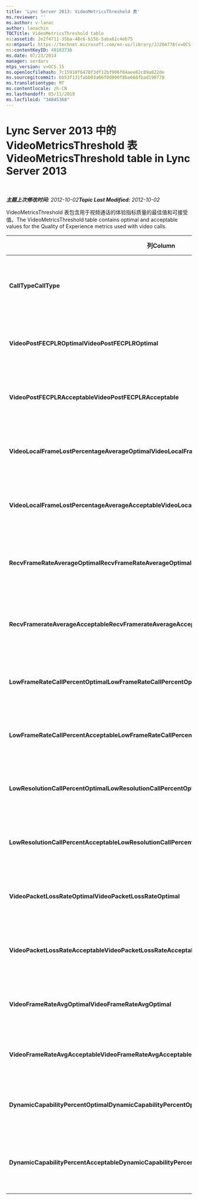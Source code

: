 ```yaml
---
title: 'Lync Server 2013: VideoMetricsThreshold 表'
ms.reviewer: ''
ms.author: v-lanac
author: lanachin
TOCTitle: VideoMetricsThreshold table
ms:assetid: 2e2f4711-35ba-48c6-b15b-5aba61c4eb75
ms:mtpsurl: https://technet.microsoft.com/en-us/library/JJ204778(v=OCS.15)
ms:contentKeyID: 48183736
ms.date: 07/23/2014
manager: serdars
mtps_version: v=OCS.15
ms.openlocfilehash: 7c15910f6478f3df12bf906f04aee82c89a822de
ms.sourcegitcommit: bb53f131fabb03a66f0d000f8ba668fbad190778
ms.translationtype: MT
ms.contentlocale: zh-CN
ms.lasthandoff: 05/11/2019
ms.locfileid: "34845368"
---
```

<div data-xmlns="http://www.w3.org/1999/xhtml">

<div class="topic" data-xmlns="http://www.w3.org/1999/xhtml" data-msxsl="urn:schemas-microsoft-com:xslt" data-cs="http://msdn.microsoft.com/en-us/">

<div data-asp="http://msdn2.microsoft.com/asp">

# <a name="videometricsthreshold-table-in-lync-server-2013"></a><span data-ttu-id="bad30-102">Lync Server 2013 中的 VideoMetricsThreshold 表</span><span class="sxs-lookup"><span data-stu-id="bad30-102">VideoMetricsThreshold table in Lync Server 2013</span></span>

</div>

<div id="mainSection">

<div id="mainBody">

<span> </span>

<span data-ttu-id="bad30-103">_**主题上次修改时间:** 2012-10-02_</span><span class="sxs-lookup"><span data-stu-id="bad30-103">_**Topic Last Modified:** 2012-10-02_</span></span>

<span data-ttu-id="bad30-104">VideoMetricsThreshold 表包含用于视频通话的体验指标质量的最佳值和可接受值。</span><span class="sxs-lookup"><span data-stu-id="bad30-104">The VideoMetricsThreshold table contains optimal and acceptable values for the Quality of Experience metrics used with video calls.</span></span>


<table>
<colgroup>
<col style="width: 25%" />
<col style="width: 25%" />
<col style="width: 25%" />
<col style="width: 25%" />
</colgroup>
<thead>
<tr class="header">
<th><span data-ttu-id="bad30-105"><strong>列</strong></span><span class="sxs-lookup"><span data-stu-id="bad30-105"><strong>Column</strong></span></span></th>
<th><span data-ttu-id="bad30-106"><strong>数据类型</strong></span><span class="sxs-lookup"><span data-stu-id="bad30-106"><strong>Data Type</strong></span></span></th>
<th><span data-ttu-id="bad30-107"><strong>键/索引</strong></span><span class="sxs-lookup"><span data-stu-id="bad30-107"><strong>Key/Index</strong></span></span></th>
<th><span data-ttu-id="bad30-108"><strong>详细信息</strong></span><span class="sxs-lookup"><span data-stu-id="bad30-108"><strong>Details</strong></span></span></th>
</tr>
</thead>
<tbody>
<tr class="odd">
<td><p><span data-ttu-id="bad30-109"><strong>CallType</strong></span><span class="sxs-lookup"><span data-stu-id="bad30-109"><strong>CallType</strong></span></span></p></td>
<td><p><span data-ttu-id="bad30-110">int</span><span class="sxs-lookup"><span data-stu-id="bad30-110">int</span></span></p></td>
<td><p><span data-ttu-id="bad30-111">Primary</span><span class="sxs-lookup"><span data-stu-id="bad30-111">Primary</span></span></p></td>
<td><p><span data-ttu-id="bad30-112">所发出通话的类型。</span><span class="sxs-lookup"><span data-stu-id="bad30-112">Type of call that was placed.</span></span></p></td>
</tr>
<tr class="even">
<td><p><span data-ttu-id="bad30-113"><strong>VideoPostFECPLROptimal</strong></span><span class="sxs-lookup"><span data-stu-id="bad30-113"><strong>VideoPostFECPLROptimal</strong></span></span></p></td>
<td><p><span data-ttu-id="bad30-114">十进制 (5, 2)</span><span class="sxs-lookup"><span data-stu-id="bad30-114">decimal(5,2)</span></span></p></td>
<td></td>
<td><p><span data-ttu-id="bad30-115">默认值为0.05。</span><span class="sxs-lookup"><span data-stu-id="bad30-115">The default value is 0.05.</span></span></p></td>
</tr>
<tr class="odd">
<td><p><span data-ttu-id="bad30-116"><strong>VideoPostFECPLRAcceptable</strong></span><span class="sxs-lookup"><span data-stu-id="bad30-116"><strong>VideoPostFECPLRAcceptable</strong></span></span></p></td>
<td><p><span data-ttu-id="bad30-117">十进制 (5, 2)</span><span class="sxs-lookup"><span data-stu-id="bad30-117">decimal(5,2)</span></span></p></td>
<td></td>
<td><p><span data-ttu-id="bad30-118">默认值为0.10。</span><span class="sxs-lookup"><span data-stu-id="bad30-118">The default value is 0.10.</span></span></p></td>
</tr>
<tr class="even">
<td><p><span data-ttu-id="bad30-119"><strong>VideoLocalFrameLostPercentageAverageOptimal</strong></span><span class="sxs-lookup"><span data-stu-id="bad30-119"><strong>VideoLocalFrameLostPercentageAverageOptimal</strong></span></span></p></td>
<td><p><span data-ttu-id="bad30-120">十进制 (5, 2)</span><span class="sxs-lookup"><span data-stu-id="bad30-120">decimal(5,2)</span></span></p></td>
<td></td>
<td><p><span data-ttu-id="bad30-121">默认值为5.0。</span><span class="sxs-lookup"><span data-stu-id="bad30-121">The default value is 5.0.</span></span></p></td>
</tr>
<tr class="odd">
<td><p><span data-ttu-id="bad30-122"><strong>VideoLocalFrameLostPercentageAverageAcceptable</strong></span><span class="sxs-lookup"><span data-stu-id="bad30-122"><strong>VideoLocalFrameLostPercentageAverageAcceptable</strong></span></span></p></td>
<td><p><span data-ttu-id="bad30-123">十进制 (5, 2)</span><span class="sxs-lookup"><span data-stu-id="bad30-123">decimal(5,2)</span></span></p></td>
<td></td>
<td><p><span data-ttu-id="bad30-124">默认值为10.0。</span><span class="sxs-lookup"><span data-stu-id="bad30-124">The default value is 10.0.</span></span></p></td>
</tr>
<tr class="even">
<td><p><span data-ttu-id="bad30-125"><strong>RecvFrameRateAverageOptimal</strong></span><span class="sxs-lookup"><span data-stu-id="bad30-125"><strong>RecvFrameRateAverageOptimal</strong></span></span></p></td>
<td><p><span data-ttu-id="bad30-126">十进制 (9, 4)</span><span class="sxs-lookup"><span data-stu-id="bad30-126">decimal(9,4)</span></span></p></td>
<td></td>
<td><p><span data-ttu-id="bad30-127">默认值为12.0000。</span><span class="sxs-lookup"><span data-stu-id="bad30-127">The default value is 12.0000.</span></span></p></td>
</tr>
<tr class="odd">
<td><p><span data-ttu-id="bad30-128"><strong>RecvFramerateAverageAcceptable</strong></span><span class="sxs-lookup"><span data-stu-id="bad30-128"><strong>RecvFramerateAverageAcceptable</strong></span></span></p></td>
<td><p><span data-ttu-id="bad30-129">十进制 (9, 4)</span><span class="sxs-lookup"><span data-stu-id="bad30-129">decimal(9,4)</span></span></p></td>
<td></td>
<td><p><span data-ttu-id="bad30-130">默认值为7.0000。</span><span class="sxs-lookup"><span data-stu-id="bad30-130">The default value is 7.0000.</span></span></p></td>
</tr>
<tr class="even">
<td><p><span data-ttu-id="bad30-131"><strong>LowFrameRateCallPercentOptimal</strong></span><span class="sxs-lookup"><span data-stu-id="bad30-131"><strong>LowFrameRateCallPercentOptimal</strong></span></span></p></td>
<td><p><span data-ttu-id="bad30-132">十进制 (5, 2)</span><span class="sxs-lookup"><span data-stu-id="bad30-132">decimal(5,2)</span></span></p></td>
<td></td>
<td><p><span data-ttu-id="bad30-133">默认值为5.0。</span><span class="sxs-lookup"><span data-stu-id="bad30-133">The default value is 5.0.</span></span></p></td>
</tr>
<tr class="odd">
<td><p><span data-ttu-id="bad30-134"><strong>LowFrameRateCallPercentAcceptable</strong></span><span class="sxs-lookup"><span data-stu-id="bad30-134"><strong>LowFrameRateCallPercentAcceptable</strong></span></span></p></td>
<td><p><span data-ttu-id="bad30-135">十进制 (5, 2)</span><span class="sxs-lookup"><span data-stu-id="bad30-135">decimal(5,2)</span></span></p></td>
<td></td>
<td><p><span data-ttu-id="bad30-136">默认值为 10.0/</span><span class="sxs-lookup"><span data-stu-id="bad30-136">The default value is 10.0/</span></span></p></td>
</tr>
<tr class="even">
<td><p><span data-ttu-id="bad30-137"><strong>LowResolutionCallPercentOptimal</strong></span><span class="sxs-lookup"><span data-stu-id="bad30-137"><strong>LowResolutionCallPercentOptimal</strong></span></span></p></td>
<td><p><span data-ttu-id="bad30-138">十进制 (5, 2)</span><span class="sxs-lookup"><span data-stu-id="bad30-138">decimal(5,2)</span></span></p></td>
<td></td>
<td><p><span data-ttu-id="bad30-139">默认值为5.0。</span><span class="sxs-lookup"><span data-stu-id="bad30-139">The default value is 5.0.</span></span></p></td>
</tr>
<tr class="odd">
<td><p><span data-ttu-id="bad30-140"><strong>LowResolutionCallPercentAcceptable</strong></span><span class="sxs-lookup"><span data-stu-id="bad30-140"><strong>LowResolutionCallPercentAcceptable</strong></span></span></p></td>
<td><p><span data-ttu-id="bad30-141">十进制 (5, 2)</span><span class="sxs-lookup"><span data-stu-id="bad30-141">decimal(5,2)</span></span></p></td>
<td></td>
<td><p><span data-ttu-id="bad30-142">默认值为10.0。</span><span class="sxs-lookup"><span data-stu-id="bad30-142">The default value is 10.0.</span></span></p></td>
</tr>
<tr class="even">
<td><p><span data-ttu-id="bad30-143"><strong>VideoPacketLossRateOptimal</strong></span><span class="sxs-lookup"><span data-stu-id="bad30-143"><strong>VideoPacketLossRateOptimal</strong></span></span></p></td>
<td><p><span data-ttu-id="bad30-144">foat</span><span class="sxs-lookup"><span data-stu-id="bad30-144">foat</span></span></p></td>
<td></td>
<td><p><span data-ttu-id="bad30-145">默认值为0.05。</span><span class="sxs-lookup"><span data-stu-id="bad30-145">The default value is 0.05.</span></span></p></td>
</tr>
<tr class="odd">
<td><p><span data-ttu-id="bad30-146"><strong>VideoPacketLossRateAcceptable</strong></span><span class="sxs-lookup"><span data-stu-id="bad30-146"><strong>VideoPacketLossRateAcceptable</strong></span></span></p></td>
<td><p><span data-ttu-id="bad30-147">float</span><span class="sxs-lookup"><span data-stu-id="bad30-147">float</span></span></p></td>
<td></td>
<td><p><span data-ttu-id="bad30-148">默认值为0.10。</span><span class="sxs-lookup"><span data-stu-id="bad30-148">The default value is 0.10.</span></span></p></td>
</tr>
<tr class="even">
<td><p><span data-ttu-id="bad30-149"><strong>VideoFrameRateAvgOptimal</strong></span><span class="sxs-lookup"><span data-stu-id="bad30-149"><strong>VideoFrameRateAvgOptimal</strong></span></span></p></td>
<td><p><span data-ttu-id="bad30-150">float</span><span class="sxs-lookup"><span data-stu-id="bad30-150">float</span></span></p></td>
<td></td>
<td><p><span data-ttu-id="bad30-151">默认值为12。</span><span class="sxs-lookup"><span data-stu-id="bad30-151">The default value is 12.</span></span></p></td>
</tr>
<tr class="odd">
<td><p><span data-ttu-id="bad30-152"><strong>VideoFrameRateAvgAcceptable</strong></span><span class="sxs-lookup"><span data-stu-id="bad30-152"><strong>VideoFrameRateAvgAcceptable</strong></span></span></p></td>
<td><p><span data-ttu-id="bad30-153">float</span><span class="sxs-lookup"><span data-stu-id="bad30-153">float</span></span></p></td>
<td></td>
<td><p><span data-ttu-id="bad30-154">默认值为7。</span><span class="sxs-lookup"><span data-stu-id="bad30-154">The default value is 7.</span></span></p></td>
</tr>
<tr class="even">
<td><p><span data-ttu-id="bad30-155"><strong>DynamicCapabilityPercentOptimal</strong></span><span class="sxs-lookup"><span data-stu-id="bad30-155"><strong>DynamicCapabilityPercentOptimal</strong></span></span></p></td>
<td><p><span data-ttu-id="bad30-156">十进制 (5, 2)</span><span class="sxs-lookup"><span data-stu-id="bad30-156">decimal(5,2)</span></span></p></td>
<td></td>
<td><p><span data-ttu-id="bad30-157">默认值为5.00。</span><span class="sxs-lookup"><span data-stu-id="bad30-157">The default value is 5.00.</span></span></p></td>
</tr>
<tr class="odd">
<td><p><span data-ttu-id="bad30-158"><strong>DynamicCapabilityPercentAcceptable</strong></span><span class="sxs-lookup"><span data-stu-id="bad30-158"><strong>DynamicCapabilityPercentAcceptable</strong></span></span></p></td>
<td><p><span data-ttu-id="bad30-159">十进制 (5, 2)</span><span class="sxs-lookup"><span data-stu-id="bad30-159">decimal(5,2)</span></span></p></td>
<td></td>
<td><p><span data-ttu-id="bad30-160">默认值为10.00。</span><span class="sxs-lookup"><span data-stu-id="bad30-160">The default value is 10.00.</span></span></p></td>
</tr>
</tbody>
</table>


</div>

<span> </span>

</div>

</div>

</div>

